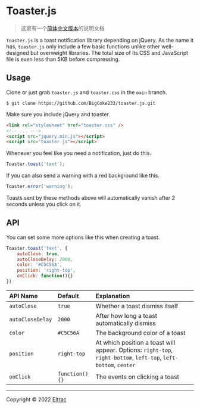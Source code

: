 # Toaster.js

> 这里有一个[简体中文版本](README-CN.md)的说明文档

`Toaster.js` is a toast notification library depending on jQuery. As the name it has, `toaster.js` only include a few basic functions unlike other well-designed but overweight libraries. The total size of its CSS and JavaScript file is even less than 5KB before compressing.

## Usage

Clone or just grab `toaster.js` and `toaster.css` in the `main` branch.

```git
$ git clone https://github.com/BigCoke233/toaster.js.git
```

Make sure you include jQuery and toaster.

```html
<link rel="stylesheet" href="toaster.css" />
<!-- ... --->
<script src="jquery.min.js"></script>
<script src="toaster.js"></script>
```

Whenever you feel like you need a notification, just do this.

```javascript
Toaster.toast('text');
```

If you can also send a warning with a red background like this.

```javascript
Toaster.error('warning');
```

Toasts sent by these methods above will automatically vanish after 2 seconds unless you click on it.

## API

You can set some more options like this when creating a toast.

```javascript
Toaster.toast('text', {
    autoClose: true,
    autoCloseDelay: 2000,
    color: '#C5C56A',
    position: 'right-top',
    onClick: function(){}
})
```

| API Name | Default | Explanation |
| :--- | :--- | :--- |
| `autoClose` |  `true` | Whether a toast dismiss itself |
| `autoCloseDelay` | `2000` | After how long a toast automatically dismiss |
| `color` | `#C5C56A` | The background color of a toast |
| `position` | `right-top` | At which position a toast will appear. Options: `right-top`, `right-bottom`, `left-top`, `left-bottom`, `center` |
| `onClick` | `function(){}` | The events on clicking a toast |

---

Copyright &copy; 2022 [Eltrac](https://github.com/BigCoke233)
